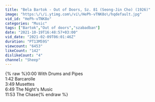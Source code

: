 ```yaml
---
title: "Bela Bartok - Out of Doors, Sz. 81 (Seong-Jin Cho) (1926)"
image: "https:\/\/i.ytimg.com\/vi\/HePh-vTNK8o\/hqdefault.jpg"
vid_id: "HePh-vTNK8o"
categories: "Music"
tags: ["Bartok","Out of doors","szabadban"]
date: "2021-10-19T16:48:57+03:00"
vid_date: "2021-02-09T06:01:46Z"
duration: "PT13M59S"
viewcount: "6453"
likeCount: "142"
dislikeCount: "4"
channel: "Sheep"
---
```

{% raw %}0:00 With Drums and Pipes<br />1:42 Barcarolle<br />3:49 Musettes<br />6:49 The Night's Music<br />11:53 The Chase{% endraw %}
